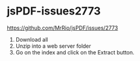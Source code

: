 # jsPDF-issues2773
https://github.com/MrRio/jsPDF/issues/2773

1. Download all
2. Unzip into a web server folder
3. Go on the index and click on the Extract button.
